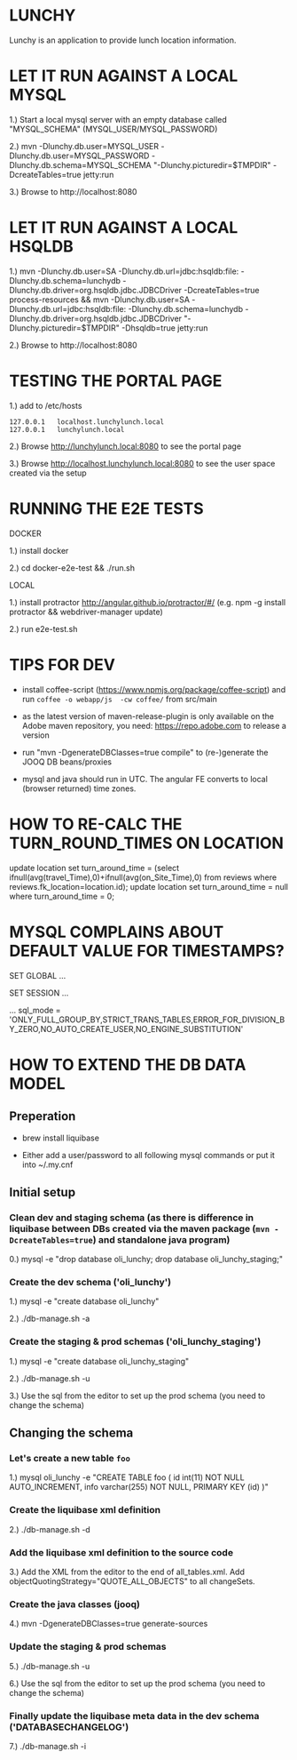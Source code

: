 LUNCHY
======

Lunchy is an application to provide lunch location information.


LET IT RUN AGAINST A LOCAL MYSQL
================================

1.) Start a local mysql server with an empty database called "MYSQL_SCHEMA" (MYSQL_USER/MYSQL_PASSWORD)

2.) mvn -Dlunchy.db.user=MYSQL_USER -Dlunchy.db.user=MYSQL_PASSWORD -Dlunchy.db.schema=MYSQL_SCHEMA "-Dlunchy.picturedir=$TMPDIR" -DcreateTables=true jetty:run

3.) Browse to http://localhost:8080 


LET IT RUN AGAINST A LOCAL HSQLDB
================================= 

1.) mvn -Dlunchy.db.user=SA -Dlunchy.db.url=jdbc:hsqldb:file: -Dlunchy.db.schema=lunchydb -Dlunchy.db.driver=org.hsqldb.jdbc.JDBCDriver -DcreateTables=true process-resources && mvn -Dlunchy.db.user=SA -Dlunchy.db.url=jdbc:hsqldb:file: -Dlunchy.db.schema=lunchydb -Dlunchy.db.driver=org.hsqldb.jdbc.JDBCDriver "-Dlunchy.picturedir=$TMPDIR" -Dhsqldb=true jetty:run

2.) Browse to http://localhost:8080 


TESTING THE PORTAL PAGE
======================= 

1.) add to /etc/hosts
```
127.0.0.1 	localhost.lunchylunch.local
127.0.0.1 	lunchylunch.local
```

2.) Browse http://lunchylunch.local:8080 to see the portal page

3.) Browse http://localhost.lunchylunch.local:8080 to see the user space created via the setup


RUNNING THE E2E TESTS
===================== 

DOCKER

1.) install docker

2.) cd docker-e2e-test && ./run.sh

LOCAL

1.) install protractor http://angular.github.io/protractor/#/ (e.g. npm -g install protractor && webdriver-manager update)

2.) run e2e-test.sh


TIPS FOR DEV
============

- install coffee-script (https://www.npmjs.org/package/coffee-script) and run `coffee -o webapp/js  -cw coffee/` from src/main

- as the latest version of maven-release-plugin is only available on the Adobe maven repository, you need: https://repo.adobe.com to release a version

- run "mvn -DgenerateDBClasses=true compile" to (re-)generate the JOOQ DB beans/proxies

- mysql and java should run in UTC. The angular FE converts to local (browser returned) time zones.

HOW TO RE-CALC THE TURN_ROUND_TIMES ON LOCATION
===============================================
update location set turn_around_time = (select ifnull(avg(travel_Time),0)+ifnull(avg(on_Site_Time),0) from reviews where reviews.fk_location=location.id);
update location set turn_around_time = null where turn_around_time = 0;

MYSQL COMPLAINS ABOUT DEFAULT VALUE FOR TIMESTAMPS?
===================================================

SET GLOBAL ...

SET SESSION ...

... sql_mode = 'ONLY_FULL_GROUP_BY,STRICT_TRANS_TABLES,ERROR_FOR_DIVISION_BY_ZERO,NO_AUTO_CREATE_USER,NO_ENGINE_SUBSTITUTION'   

HOW TO EXTEND THE DB DATA MODEL
===============================

Preperation
-----------

- brew install liquibase

- Either add a user/password to all following mysql commands or put it into ~/.my.cnf

Initial setup
-------------

### Clean dev and staging schema (as there is difference in liquibase between DBs created via the maven package (`mvn -DcreateTables=true`) and standalone java program)

0.) mysql -e "drop database oli_lunchy; drop database oli_lunchy_staging;"

### Create the dev schema ('oli_lunchy')

1.) mysql -e "create database oli_lunchy"

2.) ./db-manage.sh -a

### Create the staging & prod schemas ('oli_lunchy_staging')

1.) mysql -e "create database oli_lunchy_staging"

2.) ./db-manage.sh -u

3.) Use the sql from the editor to set up the prod schema (you need to change the schema)

Changing the schema
-------------------

### Let's create a new table `foo`

1.) mysql oli_lunchy -e "CREATE TABLE foo ( id int(11) NOT NULL AUTO_INCREMENT, info varchar(255) NOT NULL, PRIMARY KEY (id) )"

### Create the liquibase xml definition

2.) ./db-manage.sh -d

### Add the liquibase xml definition to the source code

3.) Add the XML from the editor to the end of all_tables.xml. Add objectQuotingStrategy="QUOTE_ALL_OBJECTS" to all changeSets.

### Create the java classes (jooq)

4.) mvn -DgenerateDBClasses=true generate-sources

### Update the staging & prod schemas

5.) ./db-manage.sh -u

6.) Use the sql from the editor to set up the prod schema  (you need to change the schema)

### Finally update the liquibase meta data in the dev schema ('DATABASECHANGELOG')

7.) ./db-manage.sh -i
